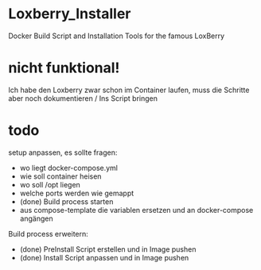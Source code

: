 # Loxberry_Installer
Docker Build Script and Installation Tools for the famous LoxBerry

# nicht funktional!
Ich habe den Loxberry zwar schon im Container laufen, muss die Schritte aber noch dokumentieren / Ins Script bringen

# todo
setup anpassen, es sollte fragen:
- wo liegt docker-compose.yml
- wie soll container heisen
- wo soll /opt liegen
- welche ports werden wie gemappt
- (done) Build process starten 
- aus compose-template die variablen ersetzen und an docker-compose angängen

Build process erweitern:
- (done) PreInstall Script erstellen und in Image pushen
- (done) Install Script anpassen und in Image pushen
